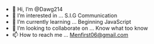 - 👋 Hi, I’m @Dawg214
- 👀 I’m interested in ... S.I.G Communication
- 🌱 I’m currently learning ... Beginning JavaScript
- 💞️ I’m looking to collaborate on ... Know what too know
- 📫 How to reach me ... Menfirst06@gmail.com

<!---
Dawg214/Dawg214 is a ✨ special ✨ repository because its `README.md` (this file) appears on your GitHub profile.
You can click the Preview link to take a look at your changes.
--->
